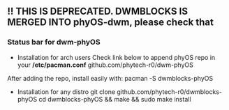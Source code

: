 ## !! THIS IS DEPRECATED. DWMBLOCKS IS MERGED INTO phyOS-dwm, please check that

### Status bar for dwm-phyOS

 - Installation for arch users
 Check link below to append phyOS repo in your **/etc/pacman.conf**
 github.com/phytech-r0/dwm-phyOS

 After adding the repo, install easily with:
    pacman -S dwmblocks-phyOS
 - Installation for any distro
    git clone github.com/phytech-r0/dwmblocks-phyOS
	cd dwmblocks-phyOS && make && sudo make install
